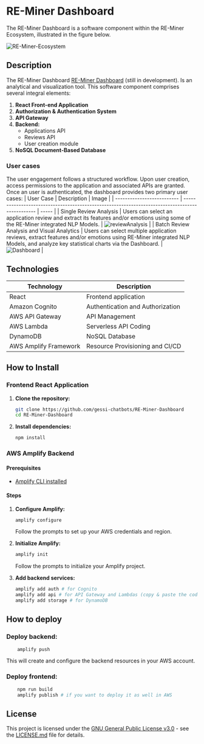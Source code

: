 # RE-Miner Dashboard

The RE-Miner Dashboard is a software component within the RE-Miner Ecosystem, illustrated in the figure below.

![RE-Miner-Ecosystem](https://github.com/gessi-chatbots/RE-Miner-Dashboard/assets/55029168/08cfdc74-1154-4ea0-a2de-2cab3786845d)

## Description

The RE-Miner Dashboard [RE-Miner Dashboard](https://uat.reminer-app) (still in development). Is an analytical and visualization tool. This software component comprises several integral elements:

1. **React Front-end Application**
2. **Authorization & Authentication System**
3. **API Gateway**
4. **Backend:**
    - Applications API
    - Reviews API
    - User creation module
5. **NoSQL Document-Based Database**

### User cases

The user engagement follows a structured workflow. Upon user creation, access permissions to the application and associated APIs are granted. Once an user is authenticated, the dashboard provides two primary user cases:
| User Case                  | Description                                                                                     | Image |
| -------------------------- | ----------------------------------------------------------------------------------------------- | ----- |
| Single Review Analysis     | Users can select an application review and extract its features and/or emotions using some of the RE-Miner integrated NLP Models.                | ![reviewAnalysis](https://github.com/gessi-chatbots/RE-Miner-Dashboard/assets/55029168/6276bd65-57f4-41c4-b460-07ed9526c118.png) |
| Batch Review Analysis and Visual Analytics | Users can select multiple application reviews, extract features and/or emotions using RE-Miner integrated NLP Models, and analyze key statistical charts via the Dashboard. | ![Dashboard](https://github.com/gessi-chatbots/RE-Miner-Dashboard/assets/55029168/dd505437-d8c9-4c89-a000-504873558d60.png)  |

## Technologies
| Technology                 | Description                               |
| -------------------------- | ----------------------------------------- |
| React                      | Frontend application                      |
| Amazon Cognito             | Authentication and Authorization          |
| AWS API Gateway            | API Management                            |
| AWS Lambda                 | Serverless API Coding                     |
| DynamoDB                   | NoSQL Database                            |
| AWS Amplify Framework      | Resource Provisioning and CI/CD           |

## How to Install
### Frontend React Application

1. **Clone the repository:**

    ```bash
    git clone https://github.com/gessi-chatbots/RE-Miner-Dashboard
    cd RE-Miner-Dashboard
    ```

2. **Install dependencies:**

    ```bash
    npm install
    ```

### AWS Amplify Backend

#### Prerequisites

- [Amplify CLI installed](https://docs.amplify.aws/cli/start/install)

#### Steps

1. **Configure Amplify:**

    ```bash
    amplify configure
    ```

    Follow the prompts to set up your AWS credentials and region.

2. **Initialize Amplify:**

    ```bash
    amplify init
    ```

    Follow the prompts to initialize your Amplify project.

3. **Add backend services:**

    ```bash
    amplify add auth # for Cognito
    amplify add api # for API Gateway and Lambdas (copy & paste the codes from the cloned lambdas)
    amplify add storage # for DynamoDB
    ```

## How to deploy
### **Deploy backend:**

```bash
    amplify push
```

This will create and configure the backend resources in your AWS account.
    
### **Deploy frontend:**

```bash
    npm run build
    amplify publish # if you want to deploy it as well in AWS
```
## License
This project is licensed under the [GNU General Public License v3.0](https://www.gnu.org/licenses/gpl-3.0.html) - see the [LICENSE.md](LICENSE.md) file for details.



